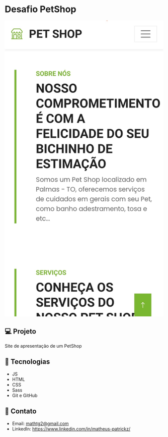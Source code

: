 # Desafio PetShop

![preview](./.github/preview.jpeg)

## 💻 Projeto

Site de apresentação de um PetShop

## 🚀 Tecnologias

- JS
- HTML
- CSS
- Sass
- Git e GitHub

## 📧 Contato

- Email: mathtg2@gmail.com
- LinkedIn: https://www.linkedin.com/in/matheus-patrickz/
